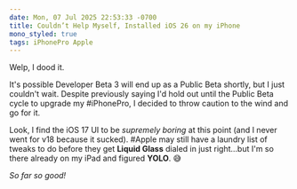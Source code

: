 ```yaml
---
date: Mon, 07 Jul 2025 22:53:33 -0700
title: Couldn’t Help Myself, Installed iOS 26 on my iPhone
mono_styled: true
tags: iPhonePro Apple
---
```


Welp, I dood it.

It's possible Developer Beta 3 will end up as a Public Beta shortly, but I just couldn't wait. Despite previously saying I'd hold out until the Public Beta cycle to upgrade my #iPhonePro, I decided to throw caution to the wind and go for it.

Look, I find the iOS 17 UI to be _supremely boring_ at this point (and I never went for v18 because it sucked). #Apple may still have a laundry list of tweaks to do before they get **Liquid Glass** dialed in just right…but I'm so there already on my iPad and figured **YOLO**. 😅

_So far so good!_

